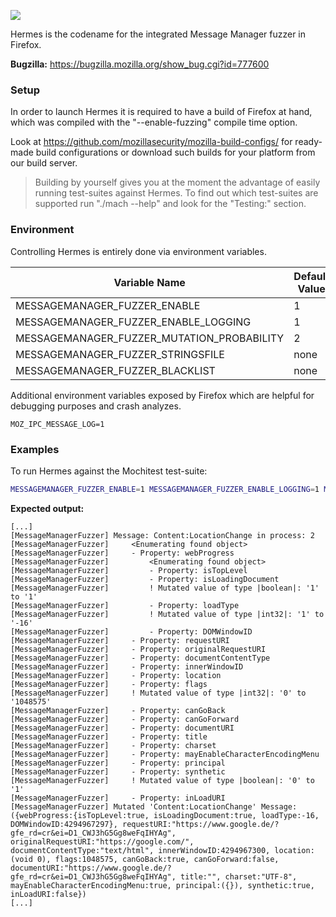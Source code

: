 ![](http://people.mozilla.com/~cdiehl/img/hermes_logo.png)


Hermes is the codename for the integrated Message Manager fuzzer in Firefox.

**Bugzilla:** https://bugzilla.mozilla.org/show_bug.cgi?id=777600


<h3>Setup</h3>

In order to launch Hermes it is required to have a build of Firefox at hand, which was compiled with the "--enable-fuzzing" compile time option.

Look at https://github.com/mozillasecurity/mozilla-build-configs/ for ready-made build configurations or
download such builds for your platform from our build server.

> Building by yourself gives you at the moment the advantage of easily running test-suites against Hermes.
To find out which test-suites are supported run "./mach --help" and look for the "Testing:" section.


<h3>Environment</h3>

Controlling Hermes is entirely done via environment variables.


Variable Name | Default Value | Usage
------------- | ------------- | -----
MESSAGEMANAGER_FUZZER_ENABLE | 1 | required
MESSAGEMANAGER_FUZZER_ENABLE_LOGGING | 1 | optional
MESSAGEMANAGER_FUZZER_MUTATION_PROBABILITY | 2 | optional
MESSAGEMANAGER_FUZZER_STRINGSFILE | none | optional
MESSAGEMANAGER_FUZZER_BLACKLIST | none | optional

Additional environment variables exposed by Firefox which are helpful for debugging purposes and crash analyzes.

```
MOZ_IPC_MESSAGE_LOG=1
```


<h3>Examples</h3>

To run Hermes against the Mochitest test-suite:

```bash
MESSAGEMANAGER_FUZZER_ENABLE=1 MESSAGEMANAGER_FUZZER_ENABLE_LOGGING=1 MESSAGEMANAGER_FUZZER_STRINGSFILE=<path>/hermes.strings ./mach mochitest
```

**Expected output:**

```
[...]
[MessageManagerFuzzer] Message: Content:LocationChange in process: 2
[MessageManagerFuzzer]     <Enumerating found object>
[MessageManagerFuzzer]     - Property: webProgress
[MessageManagerFuzzer]         <Enumerating found object>
[MessageManagerFuzzer]         - Property: isTopLevel
[MessageManagerFuzzer]         - Property: isLoadingDocument
[MessageManagerFuzzer]         ! Mutated value of type |boolean|: '1' to '1'
[MessageManagerFuzzer]         - Property: loadType
[MessageManagerFuzzer]         ! Mutated value of type |int32|: '1' to '-16'
[MessageManagerFuzzer]         - Property: DOMWindowID
[MessageManagerFuzzer]     - Property: requestURI
[MessageManagerFuzzer]     - Property: originalRequestURI
[MessageManagerFuzzer]     - Property: documentContentType
[MessageManagerFuzzer]     - Property: innerWindowID
[MessageManagerFuzzer]     - Property: location
[MessageManagerFuzzer]     - Property: flags
[MessageManagerFuzzer]     ! Mutated value of type |int32|: '0' to '1048575'
[MessageManagerFuzzer]     - Property: canGoBack
[MessageManagerFuzzer]     - Property: canGoForward
[MessageManagerFuzzer]     - Property: documentURI
[MessageManagerFuzzer]     - Property: title
[MessageManagerFuzzer]     - Property: charset
[MessageManagerFuzzer]     - Property: mayEnableCharacterEncodingMenu
[MessageManagerFuzzer]     - Property: principal
[MessageManagerFuzzer]     - Property: synthetic
[MessageManagerFuzzer]     ! Mutated value of type |boolean|: '0' to '1'
[MessageManagerFuzzer]     - Property: inLoadURI
[MessageManagerFuzzer] Mutated 'Content:LocationChange' Message: ({webProgress:{isTopLevel:true, isLoadingDocument:true, loadType:-16, DOMWindowID:4294967297}, requestURI:"https://www.google.de/?gfe_rd=cr&ei=D1_CWJ3hG5Gg8weFqIHYAg", originalRequestURI:"https://google.com/", documentContentType:"text/html", innerWindowID:4294967300, location:(void 0), flags:1048575, canGoBack:true, canGoForward:false, documentURI:"https://www.google.de/?gfe_rd=cr&ei=D1_CWJ3hG5Gg8weFqIHYAg", title:"", charset:"UTF-8", mayEnableCharacterEncodingMenu:true, principal:({}), synthetic:true, inLoadURI:false})
[...]
```
